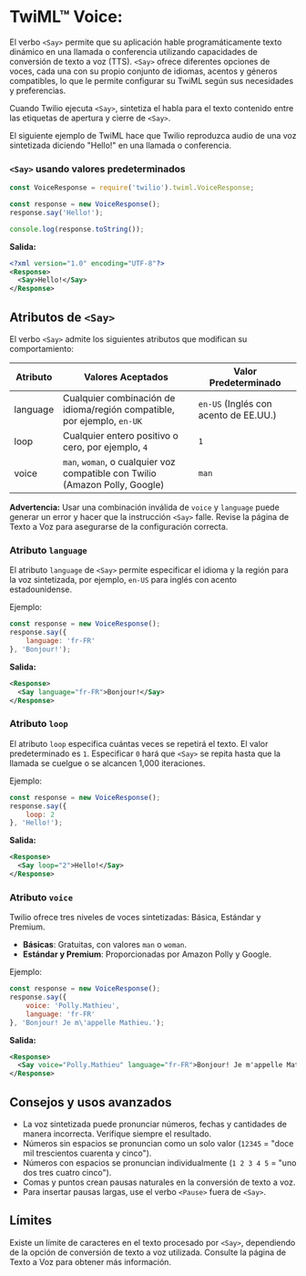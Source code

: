 # TwiML™ Voice:

El verbo `<Say>` permite que su aplicación hable programáticamente texto dinámico en una llamada o conferencia utilizando capacidades de conversión de texto a voz (TTS). `<Say>` ofrece diferentes opciones de voces, cada una con su propio conjunto de idiomas, acentos y géneros compatibles, lo que le permite configurar su TwiML según sus necesidades y preferencias.

Cuando Twilio ejecuta `<Say>`, sintetiza el habla para el texto contenido entre las etiquetas de apertura y cierre de `<Say>`.

El siguiente ejemplo de TwiML hace que Twilio reproduzca audio de una voz sintetizada diciendo "Hello!" en una llamada o conferencia.

### `<Say>` usando valores predeterminados

```javascript
const VoiceResponse = require('twilio').twiml.VoiceResponse;

const response = new VoiceResponse();
response.say('Hello!');

console.log(response.toString());
```

**Salida:**

```xml
<?xml version="1.0" encoding="UTF-8"?>
<Response>
  <Say>Hello!</Say>
</Response>
```

## Atributos de `<Say>`

El verbo `<Say>` admite los siguientes atributos que modifican su comportamiento:

|Atributo|Valores Aceptados|Valor Predeterminado|
|---|---|---|
|language|Cualquier combinación de idioma/región compatible, por ejemplo, `en-UK`|`en-US` (Inglés con acento de EE.UU.)|
|loop|Cualquier entero positivo o cero, por ejemplo, `4`|`1`|
|voice|`man`, `woman`, o cualquier voz compatible con Twilio (Amazon Polly, Google)|`man`|

**Advertencia:** Usar una combinación inválida de `voice` y `language` puede generar un error y hacer que la instrucción `<Say>` falle. Revise la página de Texto a Voz para asegurarse de la configuración correcta.

### Atributo `language`

El atributo `language` de `<Say>` permite especificar el idioma y la región para la voz sintetizada, por ejemplo, `en-US` para inglés con acento estadounidense.

Ejemplo:

```javascript
const response = new VoiceResponse();
response.say({
    language: 'fr-FR'
}, 'Bonjour!');
```

**Salida:**

```xml
<Response>
  <Say language="fr-FR">Bonjour!</Say>
</Response>
```

### Atributo `loop`

El atributo `loop` especifica cuántas veces se repetirá el texto. El valor predeterminado es `1`. Especificar `0` hará que `<Say>` se repita hasta que la llamada se cuelgue o se alcancen 1,000 iteraciones.

Ejemplo:

```javascript
const response = new VoiceResponse();
response.say({
    loop: 2
}, 'Hello!');
```

**Salida:**

```xml
<Response>
  <Say loop="2">Hello!</Say>
</Response>
```

### Atributo `voice`

Twilio ofrece tres niveles de voces sintetizadas: Básica, Estándar y Premium.

- **Básicas**: Gratuitas, con valores `man` o `woman`.
- **Estándar y Premium**: Proporcionadas por Amazon Polly y Google.

Ejemplo:

```javascript
const response = new VoiceResponse();
response.say({
    voice: 'Polly.Mathieu',
    language: 'fr-FR'
}, 'Bonjour! Je m\'appelle Mathieu.');
```

**Salida:**

```xml
<Response>
  <Say voice="Polly.Mathieu" language="fr-FR">Bonjour! Je m'appelle Mathieu.</Say>
</Response>
```

## Consejos y usos avanzados

- La voz sintetizada puede pronunciar números, fechas y cantidades de manera incorrecta. Verifique siempre el resultado.
- Números sin espacios se pronuncian como un solo valor (`12345` = "doce mil trescientos cuarenta y cinco").
- Números con espacios se pronuncian individualmente (`1 2 3 4 5` = "uno dos tres cuatro cinco").
- Comas y puntos crean pausas naturales en la conversión de texto a voz.
- Para insertar pausas largas, use el verbo `<Pause>` fuera de `<Say>`.

## Límites

Existe un límite de caracteres en el texto procesado por `<Say>`, dependiendo de la opción de conversión de texto a voz utilizada. Consulte la página de Texto a Voz para obtener más información.